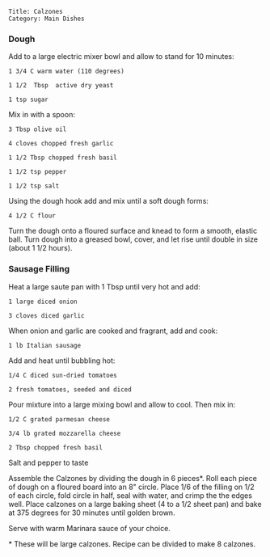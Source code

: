 ~~~ recipe-info
Title: Calzones
Category: Main Dishes
~~~

### Dough

Add to a large electric mixer bowl and allow to stand for 10 minutes:

~~~ recipe-ingredients
1 3/4 C warm water (110 degrees)

1 1/2  Tbsp  active dry yeast

1 tsp sugar
~~~

Mix in with a spoon:

~~~ recipe-ingredients
3 Tbsp olive oil

4 cloves chopped fresh garlic

1 1/2 Tbsp chopped fresh basil

1 1/2 tsp pepper

1 1/2 tsp salt
~~~

Using the dough hook add and mix until a soft dough forms:

~~~ recipe-ingredients
4 1/2 C flour
~~~

Turn the dough onto a floured surface and knead to form a smooth, elastic ball. Turn dough into a
greased bowl, cover, and let rise until double in size (about 1 1/2 hours).


### Sausage Filling

Heat a large saute pan with 1 Tbsp until very hot and add:

~~~ recipe-ingredients
1 large diced onion

3 cloves diced garlic
~~~

When onion and garlic are cooked and fragrant, add and cook:

~~~ recipe-ingredients
1 lb Italian sausage
~~~

Add and heat until bubbling hot:

~~~ recipe-ingredients
1/4 C diced sun-dried tomatoes

2 fresh tomatoes, seeded and diced
~~~

Pour mixture into a large mixing bowl and allow to cool. Then mix in:

~~~ recipe-ingredients
1/2 C grated parmesan cheese

3/4 lb grated mozzarella cheese

2 Tbsp chopped fresh basil
~~~

Salt and pepper to taste

Assemble the Calzones by dividing the dough in 6 pieces\*. Roll each piece of dough on a floured
board into an 8" circle. Place 1/6 of the filling on 1/2 of each circle, fold circle in half, seal
with water, and crimp the the edges well. Place calzones on a large baking sheet (4 to a 1/2 sheet
pan) and bake at 375 degrees for 30 minutes until golden brown.

Serve with warm Marinara sauce of your choice.

\* These will be large calzones. Recipe can be divided to make 8 calzones.
